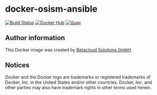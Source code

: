 # docker-osism-ansible

[![Build Status](https://travis-ci.org/osism/docker-osism-ansible.svg?branch=master)](https://travis-ci.org/osism/docker-osism-ansible)
[![Docker Hub](https://img.shields.io/badge/Docker%20Hub-osism%2Fosism--ansible-blue.svg)](https://hub.docker.com/r/osism/osism-ansible/)
[![Quay](https://img.shields.io/badge/Quay-osism%2Fosism--ansible-blue.svg)](https://quay.io/repository/osism/osism-ansible)

Author information
------------------

This Docker image was created by [Betacloud Solutions GmbH](https://www.betacloud-solutions.de).

Notices
-------

Docker and the Docker logo are trademarks or registered trademarks of Docker, Inc. in the
United States and/or other countries. Docker, Inc. and other parties may also have trademark
rights in other terms used herein.
